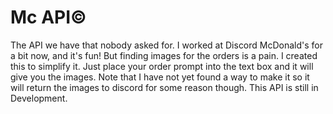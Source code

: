 # Mc API©️
The API we have that nobody asked for.
I worked at Discord McDonald's for a bit now, and it's fun! But finding images for the orders is a pain. I created this to simplify it.
Just place your order prompt into the text box and it will give you the images.
Note that I have not yet found a way to make it so it will return the images to discord for some reason though.
This API is still in Development.
